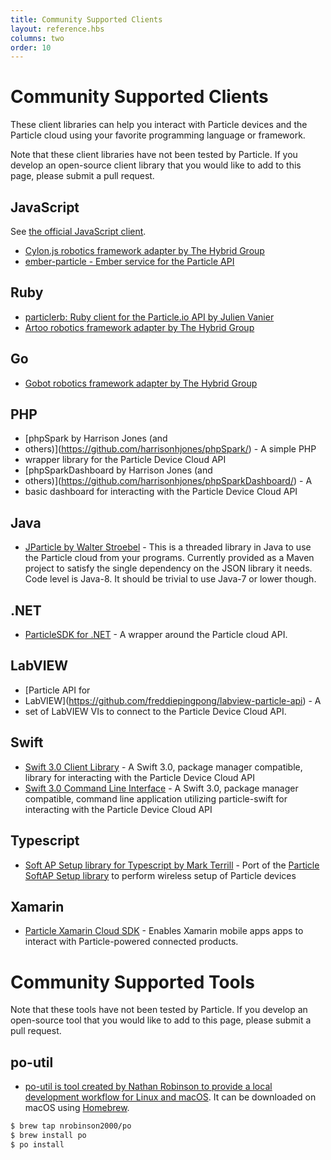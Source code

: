```yaml
---
title: Community Supported Clients
layout: reference.hbs
columns: two
order: 10
---
```


# Community Supported Clients

These client libraries can help you interact with Particle devices
and the Particle cloud using your favorite programming language or
framework.

Note that these client libraries have not been tested by
Particle. If you develop an open-source client library that you would
like to add to this page, please submit a pull request.

## JavaScript

See [the official JavaScript client](/reference/javascript/).

* [Cylon.js robotics framework adapter by The Hybrid Group](http://cylonjs.com/documentation/platforms/particle/)
* [ember-particle - Ember service for the Particle API](https://github.com/mileszim/ember-particle)

## Ruby

* [particlerb: Ruby client for the Particle.io API by Julien Vanier](https://github.com/monkbroc/particlerb)
* [Artoo robotics framework adapter by The Hybrid Group](http://artoo.io/documentation/platforms/spark/)

## Go

* [Gobot robotics framework adapter by The Hybrid Group](https://gobot.io/documentation/platforms/particle/)

## PHP

* [phpSpark by Harrison Jones (and
* others)](https://github.com/harrisonhjones/phpSpark/) - A simple PHP
* wrapper library for the Particle Device Cloud API
* [phpSparkDashboard by Harrison Jones (and
* others)](https://github.com/harrisonhjones/phpSparkDashboard/) - A
* basic dashboard for interacting with the Particle Device Cloud API

## Java

* [JParticle by Walter Stroebel](https://github.com/Walter-Stroebel/JParticle) - This is a threaded library in Java to use
the Particle cloud from your programs. Currently provided as a Maven project to satisfy the single dependency on the JSON
library it needs. Code level is Java-8. It should be trivial to use Java-7 or lower though. 

## .NET
* [ParticleSDK for .NET](https://github.com/ParticleNET/ParticleSDK/) - A wrapper around the Particle cloud API.

## LabVIEW

* [Particle API for
* LabVIEW](https://github.com/freddiepingpong/labview-particle-api) - A
* set of LabVIEW VIs to connect to the Particle Device Cloud API.

## Swift

* [Swift 3.0 Client Library](https://github.com/vakoc/particle-swift) - A Swift 3.0, package manager compatible, library for interacting with the Particle Device Cloud API
* [Swift 3.0 Command Line Interface](https://github.com/vakoc/particle-swift-cli) - A Swift 3.0, package manager compatible, command line application utilizing particle-swift for interacting with the Particle Device Cloud API

## Typescript

* [Soft AP Setup library for Typescript by Mark Terrill](https://www.npmjs.com/package/softap-setup-ts) - Port of the [Particle SoftAP Setup library](https://github.com/particle-iot/softap-setup-js) to perform wireless setup of Particle devices

## Xamarin

* [Particle Xamarin Cloud SDK](https://github.com/michael-watson/particle-xamarin) - Enables Xamarin mobile apps apps to interact with Particle-powered connected products.

# Community Supported Tools

Note that these tools have not been tested by
Particle. If you develop an open-source tool that you would
like to add to this page, please submit a pull request.

## po-util

* [po-util is tool created by Nathan Robinson to provide a local development workflow for Linux and macOS](https://nrobinson2000.github.io/po-util/).  It can be downloaded on macOS using [Homebrew](http://brew.sh/).

```sh
$ brew tap nrobinson2000/po
$ brew install po
$ po install
```
